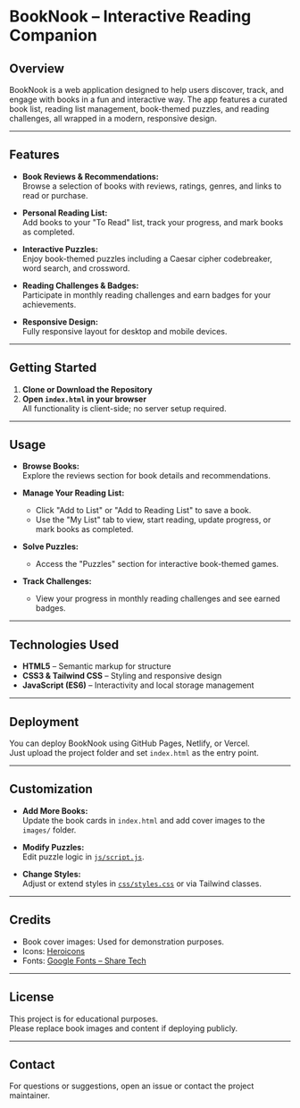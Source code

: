 # BookNook – Interactive Reading Companion

## Overview

BookNook is a web application designed to help users discover, track, and engage with books in a fun and interactive way. The app features a curated book list, reading list management, book-themed puzzles, and reading challenges, all wrapped in a modern, responsive design.

---

## Features

- **Book Reviews & Recommendations:**  
  Browse a selection of books with reviews, ratings, genres, and links to read or purchase.

- **Personal Reading List:**  
  Add books to your "To Read" list, track your progress, and mark books as completed.

- **Interactive Puzzles:**  
  Enjoy book-themed puzzles including a Caesar cipher codebreaker, word search, and crossword.

- **Reading Challenges & Badges:**  
  Participate in monthly reading challenges and earn badges for your achievements.

- **Responsive Design:**  
  Fully responsive layout for desktop and mobile devices.

---


## Getting Started

1. **Clone or Download the Repository**
2. **Open `index.html` in your browser**  
   All functionality is client-side; no server setup required.

---

## Usage

- **Browse Books:**  
  Explore the reviews section for book details and recommendations.

- **Manage Your Reading List:**  
  - Click "Add to List" or "Add to Reading List" to save a book.
  - Use the "My List" tab to view, start reading, update progress, or mark books as completed.

- **Solve Puzzles:**  
  - Access the "Puzzles" section for interactive book-themed games.

- **Track Challenges:**  
  - View your progress in monthly reading challenges and see earned badges.

---

## Technologies Used

- **HTML5** – Semantic markup for structure
- **CSS3 & Tailwind CSS** – Styling and responsive design
- **JavaScript (ES6)** – Interactivity and local storage management

---

## Deployment

You can deploy BookNook using GitHub Pages, Netlify, or Vercel.  
Just upload the project folder and set `index.html` as the entry point.

---

## Customization

- **Add More Books:**  
  Update the book cards in `index.html` and add cover images to the `images/` folder.

- **Modify Puzzles:**  
  Edit puzzle logic in [`js/script.js`](js/script.js).

- **Change Styles:**  
  Adjust or extend styles in [`css/styles.css`](css/styles.css) or via Tailwind classes.

---

## Credits

- Book cover images: Used for demonstration purposes.
- Icons: [Heroicons](https://heroicons.com/)
- Fonts: [Google Fonts – Share Tech](https://fonts.google.com/specimen/Share+Tech)

---

## License

This project is for educational purposes.  
Please replace book images and content if deploying publicly.

---

## Contact

For questions or suggestions, open an issue or contact the project maintainer.
